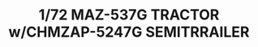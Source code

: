 ---
layout: product
title: "1/72 MAZ-537G TRACTOR w/CHMZAP-5247G SEMITRRAILER"
price: "4700" 
desc: "Maketa"
img_path: "/assets/img/TAKO5004.jpg"
brand: "N/A"
available: true
special_offer: false
new: false
soon: false
cat: "010000"
subcat: "010200"
subsubcat: "0N/A"
sifra: "TAKO5004"
popular: false
---
